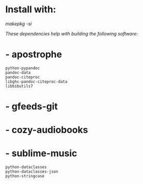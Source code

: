 # Install with:
_makepkg -si_

_These dependencies help with building the following software:_

# - apostrophe
    python-pypandoc
    pandoc-data
    pandoc-citeproc
    libghc-pandoc-citeproc-data
    libbibutils7
# - gfeeds-git
# - cozy-audiobooks
# - sublime-music
    python-dataclasses
    python-dataclasses-json
    python-stringcase
